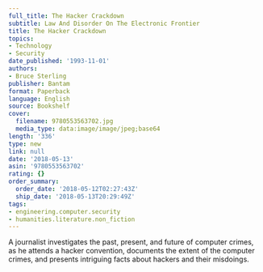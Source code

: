 ```yaml
---
full_title: The Hacker Crackdown
subtitle: Law And Disorder On The Electronic Frontier
title: The Hacker Crackdown
topics:
- Technology
- Security
date_published: '1993-11-01'
authors:
- Bruce Sterling
publisher: Bantam
format: Paperback
language: English
source: Bookshelf
cover:
  filename: 9780553563702.jpg
  media_type: data:image/image/jpeg;base64
length: '336'
type: new
link: null
date: '2018-05-13'
asin: '9780553563702'
rating: {}
order_summary:
  order_date: '2018-05-12T02:27:43Z'
  ship_date: '2018-05-13T20:29:49Z'
tags:
- engineering.computer.security
- humanities.literature.non_fiction
---
```

A journalist investigates the past, present, and future of computer crimes, as he attends a hacker convention, documents the extent of the computer crimes, and presents intriguing facts about hackers and their misdoings.
